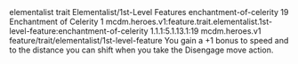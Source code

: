 <ability>
  <metadata>
    <class>elementalist</class>
    <feature_type>trait</feature_type>
    <file_dpath>Elementalist/1st-Level Features</file_dpath>
    <item_id>enchantment-of-celerity</item_id>
    <item_index>19</item_index>
    <item_name>Enchantment of Celerity</item_name>
    <level>1</level>
    <scc>mcdm.heroes.v1:feature.trait.elementalist.1st-level-feature:enchantment-of-celerity</scc>
    <scdc>1.1.1:5.1.13.1:19</scdc>
    <source>mcdm.heroes.v1</source>
    <type>feature/trait/elementalist/1st-level-feature</type>
  </metadata>
  <effects>
    <effect type="mundane">You gain a +1 bonus to speed and to the distance you can shift when you take the Disengage move action.</effect>
  </effects>
</ability>
